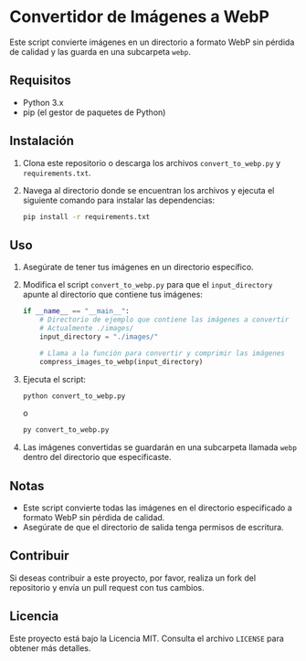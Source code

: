 # Convertidor de Imágenes a WebP

Este script convierte imágenes en un directorio a formato WebP sin pérdida de calidad y las guarda en una subcarpeta `webp`.

## Requisitos

- Python 3.x
- pip (el gestor de paquetes de Python)

## Instalación

1. Clona este repositorio o descarga los archivos `convert_to_webp.py` y `requirements.txt`.

2. Navega al directorio donde se encuentran los archivos y ejecuta el siguiente comando para instalar las dependencias:

   ```bash
   pip install -r requirements.txt
   ```

## Uso

1. Asegúrate de tener tus imágenes en un directorio específico.

2. Modifica el script `convert_to_webp.py` para que el `input_directory` apunte al directorio que contiene tus imágenes:

   ```python
   if __name__ == "__main__":
       # Directorio de ejemplo que contiene las imágenes a convertir
       # Actualmente ./images/
       input_directory = "./images/"

       # Llama a la función para convertir y comprimir las imágenes
       compress_images_to_webp(input_directory)
   ```

3. Ejecuta el script:

   ```bash
   python convert_to_webp.py
   ```

   o

   ```bash
   py convert_to_webp.py

   ```

4. Las imágenes convertidas se guardarán en una subcarpeta llamada `webp` dentro del directorio que especificaste.

## Notas

- Este script convierte todas las imágenes en el directorio especificado a formato WebP sin pérdida de calidad.
- Asegúrate de que el directorio de salida tenga permisos de escritura.

## Contribuir

Si deseas contribuir a este proyecto, por favor, realiza un fork del repositorio y envía un pull request con tus cambios.

## Licencia

Este proyecto está bajo la Licencia MIT. Consulta el archivo `LICENSE` para obtener más detalles.
